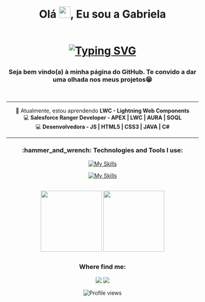 
<h1 align="center">Olá  <img src="https://media.giphy.com/media/hvRJCLFzcasrR4ia7z/giphy.gif" width="30px"/>, Eu sou a Gabriela<br><br>
  
[![Typing SVG](https://readme-typing-svg.demolab.com?font=Fira+Code&weight=600&size=18&duration=4000&pause=1000&color=C74066&width=435&lines=Desenvolvedora+Salesforce+em+constru%C3%A7%C3%A3o;Apaixonada+por+tecnologia)](https://git.io/typing-svg)

</h1>

<h3 align="center"> Seja bem vindo(a) à minha página do GitHub. Te convido a dar uma olhada nos meus projetos😁</h3></a></strong>
<br>

**********
<div align="center">
🌱 Atualmente, estou aprendendo <strong> LWC - Lightning Web Components </strong><br>
💻 <strong>Salesforce Ranger Developer - APEX | LWC | AURA | SOQL </strong><br>
💻 <strong>Desenvolvedora - JS | HTML5 | CSS3 | JAVA | C# </strong><br>
</div>

***************	

<h3 align="center">:hammer_and_wrench: Technologies and Tools I use:</h2>



<div style="display: inline_block" align="center"> 
  
  [![My Skills](https://skillicons.dev/icons?i=js,html,css)](https://skillicons.dev)
   
  [![My Skills](https://skillicons.dev/icons?i=git,github,vscode,figma)](https://skillicons.dev)

</div>

<br>

<div align="center">
  <a href="https://github.com/Gabi-Augusto"><img align="center" height="160rem" src="https://github-readme-stats.vercel.app/api?username=Gabi-Augusto&show_icons=true&theme=tokyonight" /></a>
  <a href="https://github.com/Gabi-Augusto"><img align="center" height="160rem" src="https://github-readme-stats.vercel.app/api/top-langs/?username=Gabi-Augusto&layout=compact&langs_count=7&theme=tokyonight"/></a>
</div>

##

<h3 align="center"> Where find me: </h3></a></strong>

<div align="center">   
  <a href="https://www.linkedin.com/in/gabriela-augustto/" target="_blank"><img src="https://img.shields.io/badge/-Linkedin-1C1C1C?style=for-the-badge&logo=Linkedin&logoColor=white" /></a>
  <a href="https://trailblazer.me/id/gabi-augusto" target="_blank"><img src="https://img.shields.io/badge/TrailBlazer-1C1C1C?style=for-the-badge&logo=Salesforce&logoColor=50EBFA" /></a>  
  
</div>
<p align="center"> <img src="https://komarev.com/ghpvc/?username=Gabi-Augusto&color=blueviolet" alt="Profile views"/></p>
